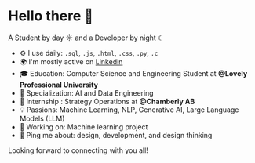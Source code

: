 # Hello there 👋  

A Student by day ☼ and a Developer by night ☾

- ⚙️ I use daily: `.sql`, `.js`, `.html`, `.css`, `.py`, `.c`  
- 🌍 I'm mostly active on [Linkedin]((https://www.linkedin.com/in/yashvi-sharma-150863220/))
- 🎓 Education: Computer Science and Engineering Student at **@Lovely Professional University**
- 🔬 Specialization: AI and Data Engineering
- 🐬 Internship : Strategy Operations at **@Chamberly AB**
- 💡 Passions: Machine Learning, NLP, Generative AI, Large Language Models (LLM)  
- 💅 Working on: Machine learning project
- 💬 Ping me about: design, development, and design thinking

Looking forward to connecting with you all!
